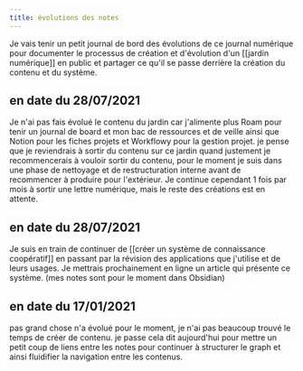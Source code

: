 ```yaml
---
title: évolutions des notes
---
```


Je vais tenir un petit journal de bord des évolutions de ce journal numérique pour documenter le processus de création et d'évolution d'un [[jardin numérique]] en public et partager ce qu'il se passe derrière la création du contenu et du système.

## en date du 28/07/2021
Je n'ai pas fais évolué le contenu du jardin car j'alimente plus Roam pour tenir un journal de board et mon bac de ressources et de veille ainsi que Notion pour les fiches projets et Workflowy pour la gestion projet.
je pense que je reviendrais à sortir du contenu sur ce jardin quand justement je recommencerais à vouloir sortir du contenu, pour le moment je suis dans une phase de nettoyage et de restructuration interne avant de recommencer à produire pour l'extérieur.
Je continue cependant 1 fois par mois à sortir une lettre numérique, mais le reste des créations est en attente.

## en date du 28/07/2021
Je suis en train de continuer de [[créer un système de connaissance coopératif]] en passant par la révision des applications que j'utilise et de leurs usages. Je mettrais prochainement en ligne un article qui présente ce système. (mes notes sont pour le moment dans Obsidian)

## en date du 17/01/2021
pas grand chose n'a évolué pour le moment, je n'ai pas beaucoup trouvé le temps de créer de contenu. je passe cela dit aujourd'hui pour mettre un petit coup de liens entre les notes pour continuer à structurer le graph et ainsi fluidifier la navigation entre les contenus.